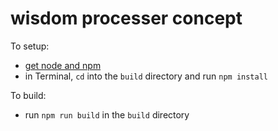 # wisdom processer concept

To setup:

- [get node and npm](https://nodejs.org/en/download)
- in Terminal, `cd` into the `build` directory and run `npm install`

To build:

- run `npm run build` in the `build` directory
